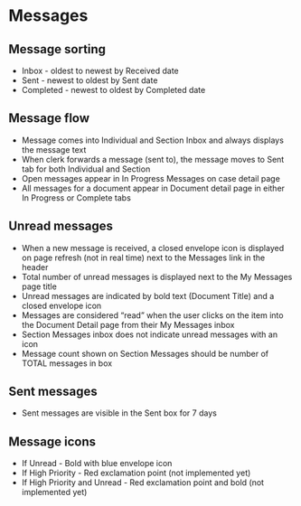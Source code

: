 # Messages

## Message sorting
* Inbox - oldest to newest by Received date
* Sent - newest to oldest by Sent date
* Completed - newest to oldest by Completed date

## Message flow
* Message comes into Individual and Section Inbox and always displays the message text
* When clerk forwards a message (sent to), the message moves to Sent tab for both Individual and Section
* Open messages appear in In Progress Messages on case detail page
* All messages for a document appear in Document detail page in either In Progress or Complete tabs 

## Unread messages
* When a new message is received, a closed envelope icon is displayed on page refresh (not in real time) next to the Messages link in the header
* Total number of unread messages is displayed next to the My Messages page title
* Unread messages are indicated by bold text (Document Title) and a closed envelope icon
* Messages are considered “read” when the user clicks on the item into the Document Detail page from their My Messages inbox  
* Section Messages inbox does not indicate unread messages with an icon
* Message count shown on Section Messages should be number of TOTAL messages in box

## Sent messages
* Sent messages are visible in the Sent box for 7 days

## Message icons
* If Unread - Bold with blue envelope icon
* If High Priority - Red exclamation point (not implemented yet)
* If High Priority and Unread - Red exclamation point and bold (not implemented yet)
